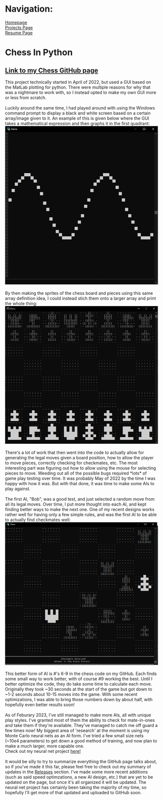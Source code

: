 <html>
<body>

  <div>
    <h1> Navigation: </h1>
    <p>
      <a href="https://scicapt.github.io"> Homepage </a>
      <br>
      <a href="https://scicapt.github.io/Projects"> Projects Page </a>
      <br>
      <a href="https://flowcv.com/resume/0f78qwkpur" target="_blank">Resume Page</a>
    </p>
  </div>
  
  <div>
  <h1>Chess In Python</h1>
    <h2><a href="https://github.com/SciCapt/Chess_Completed">Link to my Chess GitHub page</a></h2>
  <p>
    This project technically started in April of 2022, but used a GUI based on the MatLab plotting for python. There were multiple reasons for why that was a nightmare to work with, so I instead opted to make my own GUI more or less from scratch.
    <br><br>
    Luckily around the same time, I had played around with using the Windows command prompt to display a black and white screen based on a certain array/image given to it. An example of this is given below where the GUI takes a mathematical expression and then graphs it in the first quadrant:
    <br>
    <img src="./docs/assets/CmdSineWave.JPG">
    <br><br>
    By then making the sprites of the chess board and pieces using this same array definition idea, I could instead stich them onto a larger array and print the whole thing:
    <br>
    <img src="./docs/assets/Chess2.JPG">
    <br><br>
    There's a lot of work that then went into the code to actually allow for generating the legal moves given a board position, how to allow the player to move pieces, correctly checking for checkmates, etc. The most interesting part was figuring out how to allow using the mouse for selecting pieces to move. Weeding out all of the possible bugs required *lots* of game play testing over time. It was probably May of 2022 by the time I was happy with how it was. But with that done, it was time to make some AIs to play against.
    <br><br>
    The first AI, "Bob", was a good test, and just selected a random move from all its legal moves. Over time, I put more thought into each AI, and kept finding better ways to make the next one. One of my recent designs works rather well for having only a few simple rules, and was the first AI to be able to actually find checkmates well:
    <br>
    <img src="./docs/assets/Chess3.png">
    <br><br>
    This better form of AI is #'s 6-9 in the chess code on my GitHub. Each finds some small way to work better, with of course #9 working the best. Until I better optimize the code, they do take some time to calculate each move. Originally they took ~30 seconds at the start of the game but got down to ~1-2 seconds about 10-15 moves into the game. With some recent optimizations, I was able to bring those numbers down by about half, with hopefully even better results soon!
    <br><br>
    As of Feburary 2023, I've still managed to make more AIs, all with unique play styles. I've granted most of them the ability to check for mate-in-ones and take them if they're available. They've managed to catch me off guard a few times now! My biggest area of 'research' at the moment is using my Monte Carlo neural nets as an AI form. I've tried a few small size nets (~10e4 parameters) to get down a good method of training, and now plan to make a much larger, more capable one. 
    <br>
    Check out my neural net project <a href="https://github.com/SciCapt/Monte-Carlo-Neural-Nets">here!</a>
    <br><br>
    It would be silly to try to summarize everything the GitHub page talks about, so if you've made it this far, please feel free to check out my summary of updates in the <a href="https://github.com/SciCapt/Chess_Completed/releases">Releases</a> section. I've made some more recent additions (such as said speed optimzations, a new AI design, etc.) that are yet to be updated on the page, but once it's all organized it will be updated. The neural net project has certainly been taking the majority of my time, so hopefully I'll get more of that updated and uploaded to GitHub soon.
    
  </p>
  </div>
